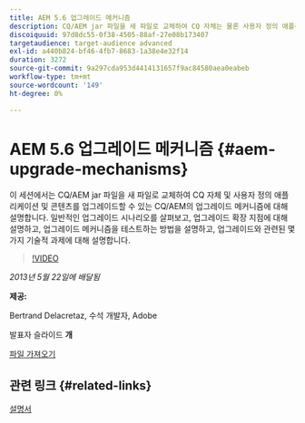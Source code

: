 ```yaml
---
title: AEM 5.6 업그레이드 메커니즘
description: CQ/AEM jar 파일을 새 파일로 교체하여 CQ 자체는 물론 사용자 정의 애플리케이션 및 콘텐츠를 업그레이드할 수 있는 CQ/AEM의 업그레이드 메커니즘에 대해 알아봅니다. 일반적인 업그레이드 시나리오를 살펴보고, 업그레이드 확장 지점에 대해 설명하고, 업그레이드 메커니즘을 테스트하는 방법을 설명하고, 업그레이드와 관련된 몇 가지 기술적 과제에 대해 설명합니다.
discoiquuid: 97d8dc55-0f38-4505-88af-27e08b173407
targetaudience: target-audience advanced
exl-id: a440b824-bf46-4fb7-8683-1a38e4e32f14
duration: 3272
source-git-commit: 9a297cda953d4414131657f9ac84580aea0eabeb
workflow-type: tm+mt
source-wordcount: '149'
ht-degree: 0%

---
```


# AEM 5.6 업그레이드 메커니즘 {#aem-upgrade-mechanisms}

이 세션에서는 CQ/AEM jar 파일을 새 파일로 교체하여 CQ 자체 및 사용자 정의 애플리케이션 및 콘텐츠를 업그레이드할 수 있는 CQ/AEM의 업그레이드 메커니즘에 대해 설명합니다. 일반적인 업그레이드 시나리오를 살펴보고, 업그레이드 확장 지점에 대해 설명하고, 업그레이드 메커니즘을 테스트하는 방법을 설명하고, 업그레이드와 관련된 몇 가지 기술적 과제에 대해 설명합니다.

>[!VIDEO](https://video.tv.adobe.com/v/19576/?quality=9)

*2013년 5월 22일에 배달됨*

**제공:**

Bertrand Delacretaz, 수석 개발자, Adobe

발표자 슬라이드 **개**

[파일 가져오기](assets/cqgems-bdelacretaz-cq-upgrades-2013-05-22.pdf)

## 관련 링크 {#related-links}

[설명서](https://docs.adobe.com/docs/en/cq/current/deploying/upgrading.html)

<!--
[Get back to the Overview](https://helpx.adobe.com/experience-manager/kt/eseminars/gems/aem-index.html)
-->
